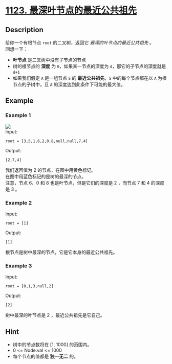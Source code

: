 # [1123. 最深叶节点的最近公共祖先](https://leetcode.cn/problems/lowest-common-ancestor-of-deepest-leaves/)
## Description
给你一个有根节点 `root` 的二叉树，返回它 *最深的叶节点的最近公共祖先* 。  
回想一下：
- **叶节点** 是二叉树中没有子节点的节点  
- 树的根节点的 **深度** 为 `0`，如果某一节点的深度为 `d`，那它的子节点的深度就是 `d+1`  
- 如果我们假定 `A` 是一组节点 `S` 的 **最近公共祖先**，`S` 中的每个节点都在以 `A` 为根节点的子树中，且 `A` 的深度达到此条件下可能的最大值。  

## Example
### Example 1
![](https://s3-lc-upload.s3.amazonaws.com/uploads/2018/07/01/sketch1.png)  
Input:  
```
root = [3,5,1,6,2,0,8,null,null,7,4]
```
Output:
```
[2,7,4]
```
我们返回值为 2 的节点，在图中用黄色标记。  
在图中用蓝色标记的是树的最深的节点。  
注意，节点 6、0 和 8 也是叶节点，但是它们的深度是 2 ，而节点 7 和 4 的深度是 3 。
### Example 2
Input:  
```
root = [1]
```
Output:
```
[1]
```
根节点是树中最深的节点，它是它本身的最近公共祖先。
### Example 3
Input:  
```
root = [0,1,3,null,2]
```
Output:
```
[2]
```
树中最深的叶节点是 2 ，最近公共祖先是它自己。
## Hint
- 树中的节点数将在 [1, 1000] 的范围内。
- 0 <= Node.val <= 1000
- 每个节点的值都是 **独一无二** 的。

